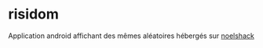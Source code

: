 # risidom
Application android affichant des mêmes aléatoires hébergés sur [noelshack](https://risibank.fr)
